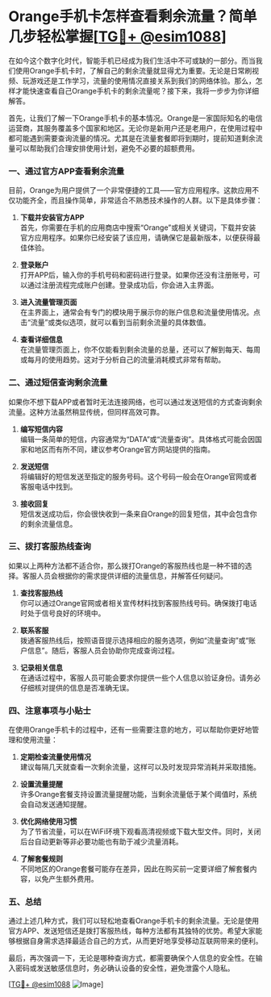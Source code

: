# Orange手机卡怎样查看剩余流量？简单几步轻松掌握[[TG💪+ @esim1088](https://t.me/s/esim1088)]

在如今这个数字化时代，智能手机已经成为我们生活中不可或缺的一部分。而当我们使用Orange手机卡时，了解自己的剩余流量就显得尤为重要。无论是日常刷视频、玩游戏还是工作学习，流量的使用情况直接关系到我们的网络体验。那么，怎样才能快速查看自己Orange手机卡的剩余流量呢？接下来，我将一步步为你详细解答。

首先，让我们了解一下Orange手机卡的基本情况。Orange是一家国际知名的电信运营商，其服务覆盖多个国家和地区。无论你是新用户还是老用户，在使用过程中都可能遇到需要查询流量的情况。尤其是在流量套餐即将到期时，提前知道剩余流量可以帮助我们合理安排使用计划，避免不必要的超额费用。

### 一、通过官方APP查看剩余流量

目前，Orange为用户提供了一个非常便捷的工具——官方应用程序。这款应用不仅功能齐全，而且操作简单，非常适合不熟悉技术操作的人群。以下是具体步骤：

1. **下载并安装官方APP**  
   首先，你需要在手机的应用商店中搜索“Orange”或相关关键词，下载并安装官方应用程序。如果你已经安装了该应用，请确保它是最新版本，以便获得最佳体验。

2. **登录账户**  
   打开APP后，输入你的手机号码和密码进行登录。如果你还没有注册账号，可以通过注册流程完成账户创建。登录成功后，你会进入主界面。

3. **进入流量管理页面**  
   在主界面上，通常会有专门的模块用于展示你的账户信息和流量使用情况。点击“流量”或类似选项，就可以看到当前剩余流量的具体数值。

4. **查看详细信息**  
   在流量管理页面上，你不仅能看到剩余流量的总量，还可以了解到每天、每周或每月的使用趋势。这对于分析自己的流量消耗模式非常有帮助。

### 二、通过短信查询剩余流量

如果你不想下载APP或者暂时无法连接网络，也可以通过发送短信的方式查询剩余流量。这种方法虽然稍显传统，但同样高效可靠。

1. **编写短信内容**  
   编辑一条简单的短信，内容通常为“DATA”或“流量查询”。具体格式可能会因国家和地区而有所不同，建议参考Orange官方网站提供的指南。

2. **发送短信**  
   将编辑好的短信发送至指定的服务号码。这个号码一般会在Orange官网或者客服电话中找到。

3. **接收回复**  
   短信发送成功后，你会很快收到一条来自Orange的回复短信，其中会包含你的剩余流量信息。

### 三、拨打客服热线查询

如果以上两种方法都不适合你，那么拨打Orange的客服热线也是一种不错的选择。客服人员会根据你的需求提供详细的流量信息，并解答任何疑问。

1. **查找客服热线**  
   你可以通过Orange官网或者相关宣传材料找到客服热线号码。确保拨打电话时处于信号良好的环境中。

2. **联系客服**  
   拨通客服热线后，按照语音提示选择相应的服务选项，例如“流量查询”或“账户信息”。随后，客服人员会协助你完成查询过程。

3. **记录相关信息**  
   在通话过程中，客服人员可能会要求你提供一些个人信息以验证身份。请务必仔细核对提供的信息是否准确无误。

### 四、注意事项与小贴士

在使用Orange手机卡的过程中，还有一些需要注意的地方，可以帮助你更好地管理和使用流量：

1. **定期检查流量使用情况**  
   建议每隔几天就查看一次剩余流量，这样可以及时发现异常消耗并采取措施。

2. **设置流量提醒**  
   许多Orange套餐支持设置流量提醒功能，当剩余流量低于某个阈值时，系统会自动发送通知提醒。

3. **优化网络使用习惯**  
   为了节省流量，可以在WiFi环境下观看高清视频或下载大型文件。同时，关闭后台自动更新等非必要功能也有助于减少流量消耗。

4. **了解套餐规则**  
   不同地区的Orange套餐可能存在差异，因此在购买前一定要详细了解套餐内容，以免产生额外费用。

### 五、总结

通过上述几种方式，我们可以轻松地查看Orange手机卡的剩余流量。无论是使用官方APP、发送短信还是拨打客服热线，每种方法都有其独特的优势。希望大家能够根据自身需求选择最适合自己的方式，从而更好地享受移动互联网带来的便利。

最后，再次强调一下，无论是哪种查询方式，都需要确保个人信息的安全性。在输入密码或发送敏感信息时，务必确认设备的安全性，避免泄露个人隐私。

[[TG💪+ @esim1088](https://t.me/s/esim1088) ![Image](https://i.postimg.cc/4NQfJmqS/Snipaste-2025-05-13-00-14-12.png)]